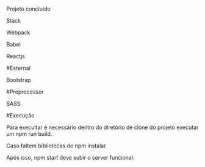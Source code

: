 Projeto concluído

Stack

Webpack

Babel

Reactjs

#External

Bootstrap

#Preprocessor

SASS

#Execução

Para execultar é necessário dentro do diretório de clone do projeto
executar um npm run build.

Caso faltem bibliotecas do npm instalar.

Após isso, npm start deve subir o server funcional.
